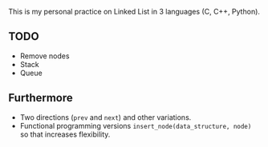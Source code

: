 This is my personal practice on Linked List in 3 languages (C, C++, Python).  

## TODO
- Remove nodes
- Stack
- Queue

## Furthermore
- Two directions (`prev` and `next`) and other variations.
- Functional programming versions
`insert_node(data_structure, node)` so that increases flexibility.